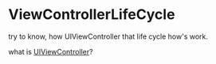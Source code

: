 # ViewControllerLifeCycle

try to know, how UIViewController that life cycle how's work.

what is [UIViewController](https://developer.apple.com/documentation/uikit/uiviewcontroller)?
